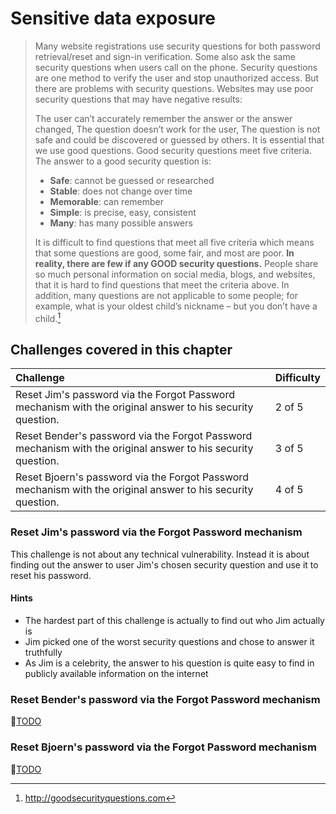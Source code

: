 # Sensitive data exposure

> Many website registrations use security questions for both password
> retrieval/reset and sign-in verification. Some also ask the same
> security questions when users call on the phone. Security questions
> are one method to verify the user and stop unauthorized access. But
> there are problems with security questions. Websites may use poor
> security questions that may have negative results:
>
> The user can’t accurately remember the answer or the answer changed,
> The question doesn’t work for the user, The question is not safe and
> could be discovered or guessed by others. It is essential that we use
> good questions. Good security questions meet five criteria. The answer
> to a good security question is:
>
> * **Safe**: cannot be guessed or researched
> * **Stable**: does not change over time
> * **Memorable**: can remember
> * **Simple**: is precise, easy, consistent
> * **Many**: has many possible answers
>
> It is difficult to find questions that meet all five criteria which
> means that some questions are good, some fair, and most are poor. **In
> reality, there are few if any GOOD security questions.** People share
> so much personal information on social media, blogs, and websites,
> that it is hard to find questions that meet the criteria above. In
> addition, many questions are not applicable to some people; for
> example, what is your oldest child’s nickname – but you don’t have a
> child.[^1]

## Challenges covered in this chapter

| Challenge                                                                                                    | Difficulty |
|:-------------------------------------------------------------------------------------------------------------|:-----------|
| Reset Jim's password via the Forgot Password mechanism with the original answer to his security question.    | 2 of 5     |
| Reset Bender's password via the Forgot Password mechanism with the original answer to his security question. | 3 of 5     |
| Reset Bjoern's password via the Forgot Password mechanism with the original answer to his security question. | 4 of 5     |

### Reset Jim's password via the Forgot Password mechanism

This challenge is not about any technical vulnerability. Instead it is
about finding out the answer to user Jim's chosen security question and
use it to reset his password.

#### Hints

* The hardest part of this challenge is actually to find out who Jim actually is
* Jim picked one of the worst security questions and chose to answer it
  truthfully
* As Jim is a celebrity, the answer to his question is quite easy to
  find in publicly available information on the internet

### Reset Bender's password via the Forgot Password mechanism

:wrench:[TODO](https://github.com/bkimminich/pwning-juice-shop/issues/7)

### Reset Bjoern's password via the Forgot Password mechanism

:wrench:[TODO](https://github.com/bkimminich/pwning-juice-shop/issues/7)

[^1]: http://goodsecurityquestions.com